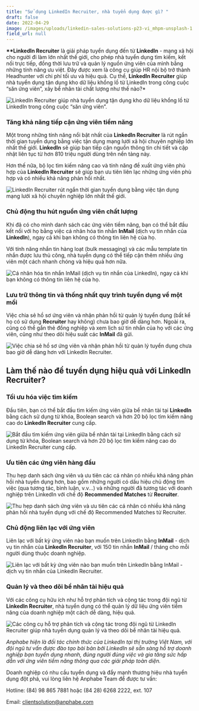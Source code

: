 ```yaml
---
title: "Sử dụng LinkedIn Recruiter, nhà tuyển dụng được gì? "
draft: false
date: 2022-04-29
image: /images/uploads/linkedin-sales-solutions-p23-vi_mhpm-unsplash-1.jpg
field_url: null
---
```

**\*\*LinkedIn Recruiter** là giải pháp tuyển dụng đến từ **LinkedIn** - mạng xã hội cho người đi làm lớn nhất thế giới, cho phép nhà tuyển dụng tìm kiếm, kết nối trực tiếp, đồng thời lưu trữ và quản lý nguồn ứng viên của mình bằng những tính năng ưu việt. Đây được xem là công cụ giúp HR nội bộ trở thành Headhunter với chi phí tối ưu và hiệu quả. Cụ thể, **LinkedIn Recruiter** giúp nhà tuyển dụng tận dụng kho dữ liệu khổng lồ từ LinkedIn trong công cuộc “săn ứng viên”, xây bể nhân tài chất lượng như thế nào?*

![LinkedIn Recruiter giúp nhà tuyển dụng tận dụng kho dữ liệu khổng lồ từ LinkedIn trong công cuộc “săn ứng viên”.](/images/uploads/hiring-candidates-from-linkedin_website-blog_website-blog.jpg "LinkedIn Recruiter giúp nhà tuyển dụng tận dụng kho dữ liệu khổng lồ từ LinkedIn trong công cuộc “săn ứng viên”.")

### **Tăng khả năng tiếp cận ứng viên tiềm năng**

Một trong những tính năng nổi bật nhất của **LinkedIn Recruiter** là rút ngắn thời gian tuyển dụng bằng việc tận dụng mạng lưới xã hội chuyên nghiệp lớn nhất thế giới. **LinkedIn** sẽ giúp bạn tiếp cận nguồn thông tin chi tiết và cập nhật liên tục từ hơn 810 triệu người dùng trên nền tảng này. 

Hơn thế nữa, bộ lọc tìm kiếm nâng cao và tính năng đề xuất ứng viên phù hợp của **LinkedIn Recruiter** sẽ giúp bạn ưu tiên liên lạc những ứng viên phù hợp và có nhiều khả năng phản hồi nhất. 

![LinkedIn Recruiter rút ngắn thời gian tuyển dụng bằng việc tận dụng mạng lưới xã hội chuyên nghiệp lớn nhất thế giới.](/images/uploads/find-people-fast-mod-1-2x.jpg "LinkedIn Recruiter rút ngắn thời gian tuyển dụng bằng việc tận dụng mạng lưới xã hội chuyên nghiệp lớn nhất thế giới.")

### **Chủ động thu hút nguồn ứng viên chất lượng**

Khi đã có cho mình danh sách các ứng viên tiềm năng, bạn có thể bắt đầu kết nối với họ bằng việc cá nhân hóa tin nhắn **InMail** (dịch vụ tin nhắn của **LinkedIn**), ngay cả khi bạn không có thông tin liên hệ của họ. 

Với tính năng nhắn tin hàng loạt (bulk messaging) và các mẫu template tin nhắn được lưu thủ công, nhà tuyển dụng có thể tiếp cận thêm nhiều ứng viên một cách nhanh chóng và hiệu quả hơn nữa. 

![Cá nhân hóa tin nhắn InMail (dịch vụ tin nhắn của LinkedIn), ngay cả khi bạn không có thông tin liên hệ của họ.](/images/uploads/engage-candidates-mod-2-2x.jpg "Cá nhân hóa tin nhắn InMail (dịch vụ tin nhắn của LinkedIn), ngay cả khi bạn không có thông tin liên hệ của họ.")

### **Lưu trữ thông tin và thống nhất quy trình tuyển dụng về một mối**  

Việc chia sẻ hồ sơ ứng viên và nhận phản hồi từ quản lý tuyển dụng (bất kể họ có sử dụng **Recruiter** hay không) chưa bao giờ dễ dàng hơn. Ngoài ra, cũng có thể gắn thẻ đồng nghiệp và xem lịch sử tin nhắn của họ với các ứng viên, cũng như theo dõi hiệu suất các **InMail** đã gửi. 

![Việc chia sẻ hồ sơ ứng viên và nhận phản hồi từ quản lý tuyển dụng chưa bao giờ dễ dàng hơn với LinkedIn Recruiter.](/images/uploads/be-efficient-mod-3-2x.jpg "Việc chia sẻ hồ sơ ứng viên và nhận phản hồi từ quản lý tuyển dụng chưa bao giờ dễ dàng hơn với LinkedIn Recruiter.")

## Làm thế nào để tuyển dụng hiệu quả với LinkedIn Recruiter?

### Tối ưu hóa việc tìm kiếm

Đầu tiên, bạn có thể bắt đầu tìm kiếm ứng viên giữa bể nhân tài tại **LinkedIn** bằng cách sử dụng từ khóa, Boolean search và hơn 20 bộ lọc tìm kiếm nâng cao do **LinkedIn Recruiter** cung cấp. 

![Bắt đầu tìm kiếm ứng viên giữa bể nhân tài tại LinkedIn bằng cách sử dụng từ khóa, Boolean search và hơn 20 bộ lọc tìm kiếm nâng cao do LinkedIn Recruiter cung cấp.](/images/uploads/find-people-tour-fourcolumn-dsk-2x.png "Bắt đầu tìm kiếm ứng viên giữa bể nhân tài tại LinkedIn bằng cách sử dụng từ khóa, Boolean search và hơn 20 bộ lọc tìm kiếm nâng cao do LinkedIn Recruiter cung cấp.")

### **Ưu tiên các ứng viên hàng đầu**

Thu hẹp danh sách ứng viên và ưu tiên các cá nhân có nhiều khả năng phản hồi nhà tuyển dụng hơn, bao gồm những người có dấu hiệu chủ động tìm việc (qua tương tác, bình luận, v.v...) và những người đã tương tác với doanh nghiệp trên LinkedIn với chế độ **Recommended Matches** từ **Recruiter**.

![Thu hẹp danh sách ứng viên và ưu tiên các cá nhân có nhiều khả năng phản hồi nhà tuyển dụng với chế độ Recommended Matches từ Recruiter.](/images/uploads/prioritize-candidates-tour-fourcolumn-dsk-2x.png "Thu hẹp danh sách ứng viên và ưu tiên các cá nhân có nhiều khả năng phản hồi nhà tuyển dụng với chế độ Recommended Matches từ Recruiter.")

### **Chủ động liên lạc với ứng viên**

Liên lạc với bất kỳ ứng viên nào bạn muốn trên LinkedIn bằng **InMail** - dịch vụ tin nhắn của **LinkedIn Recruiter**, với 150 tin nhắn **InMail** / tháng cho mỗi người dùng thuộc doanh nghiệp.

![Liên lạc với bất kỳ ứng viên nào bạn muốn trên LinkedIn bằng InMail - dịch vụ tin nhắn của LinkedIn Recruiter.](/images/uploads/reach-out-tour-fourcolumn-dsk-2x.png "Liên lạc với bất kỳ ứng viên nào bạn muốn trên LinkedIn bằng InMail - dịch vụ tin nhắn của LinkedIn Recruiter.")

### **Quản lý và theo dõi bể nhân tài hiệu quả**

Với các công cụ hữu ích như hỗ trợ phân tích và cộng tác trong đội ngũ từ **LinkedIn Recruiter**, nhà tuyển dụng có thể quản lý dữ liệu ứng viên tiềm năng của doanh nghiệp một cách dễ dàng, hiệu quả. 

![Các công cụ hỗ trợ phân tích và cộng tác trong đội ngũ từ LinkedIn Recruiter giúp nhà tuyển dụng quản lý và theo dõi bể nhân tài hiệu quả.](/images/uploads/manage-track-tour-fourcolumn-dsk-2x.png "Các công cụ hỗ trợ phân tích và cộng tác trong đội ngũ từ LinkedIn Recruiter giúp nhà tuyển dụng quản lý và theo dõi bể nhân tài hiệu quả.")

*Anphabe hiện là đối tác chính thức của LinkedIn tại thị trường Việt Nam, với đội ngũ tư vấn được đào tạo bài bản bởi LinkedIn sẽ sẵn sàng hỗ trợ doanh nghiệp bạn tuyển dụng nhanh, đúng người đúng việc và gia tăng sức hấp dẫn với ứng viên tiềm năng thông qua các giải pháp toàn diện.* 

Doanh nghiệp có nhu cầu tuyển dụng và đẩy mạnh thương hiệu nhà tuyển dụng đột phá, vui lòng liên hệ Anphabe Team để được tư vấn: 

Hotline: (84) 98 865 7881 hoặc (84 28) 6268 2222, ext. 107 

Email: clientsolution@anphabe.com